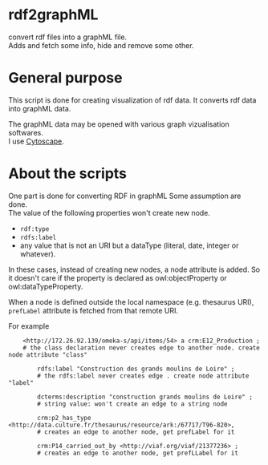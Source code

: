 # rdf2graphML
convert rdf files into a graphML file.  
Adds and fetch some info, hide and remove some other.

# General purpose
This script is done for creating visualization of rdf data.
It converts rdf data into graphML data.

The graphML data may be opened with various graph vizualisation softwares.  
I use [Cytoscape](https://cytoscape.org/).

# About the scripts
One part is done for converting RDF in graphML
Some assumption are done.  
The value of the following properties won't create new node.
- `rdf:type`
- `rdfs:label`
- any value that is not an URI but a dataType (literal, date, integer or whatever).

In these cases, instead of creating new nodes, a node attribute is added.
So it doesn't care if the property is declared as owl:objectProperty or owl:dataTypeProperty.

When a node is defined outside the local namespace (e.g. thesaurus URI), `prefLabel` attribute is fetched from that remote URI.


For example

```ttl
    <http://172.26.92.139/omeka-s/api/items/54> a crm:E12_Production ;
    # the class declaration never creates edge to another node. create node attribute "class"
    
        rdfs:label "Construction des grands moulins de Loire" ;
        # the rdfs:label never creates edge . create node attribute "label"
        
        dcterms:description "construction grands moulins de Loire" ;
        # string value: won't create an edge to a string node
        
        crm:p2_has_type <http://data.culture.fr/thesaurus/resource/ark:/67717/T96-820>,
        # creates an edge to another node, get prefLabel for it
        
        crm:P14_carried_out_by <http://viaf.org/viaf/21377236> ;
        # creates an edge to another node, get prefLLabel for it
```
